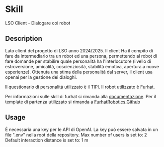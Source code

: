 # Skill
LSO Client - Dialogare coi robot

## Description
Lato client del progetto di LSO anno 2024/2025.
Il client Ha il compito di fare da intermediario tra un robot ed una persona, permettendo al robot di fare domande per stabilire quale personalità ha l'interlocutore (livello di estroversione, amicalità, coscienziosità, stabilità emotiva, apertura a nuove esperienze).
Ottenuta una stima della personalitá dal server, il client usa openai per la gestione dei dialoghi.

Il questionario di personalitá utilizzato è il [TIPI](https://gosling.psy.utexas.edu/scales-weve-developed/ten-item-personality-measure-tipi/).
Il robot utilizzato è [Furhat](https://docs.furhat.io/).

Per informazioni sulle skill di furhat si rimanda alla [documentazione](https://docs.furhat.io/skills/#the-contents-of-a-skill). 
Per il template di partenza utilizzato si rimanda a  [FurhatRobotics Github](https://github.com/FurhatRobotics/)

## Usage
È necessaria una key per le API di OpenAI. La key puó essere salvata in un file ".env" nella root della repository.
Max number of users is set to: 2
Default interaction distance is set to: 1 m
